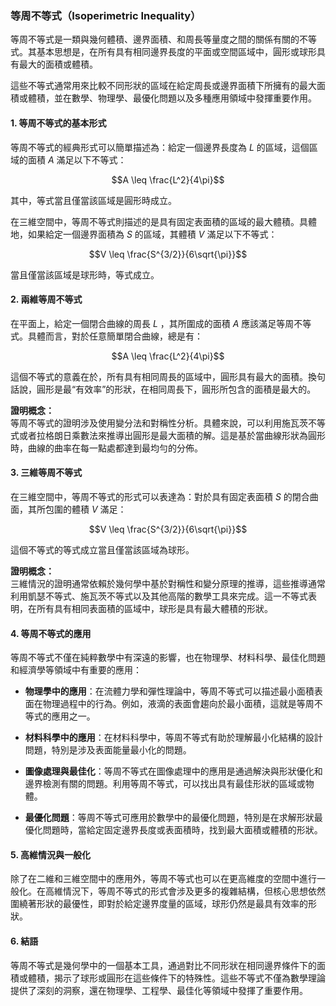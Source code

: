 ### 等周不等式（Isoperimetric Inequality）

等周不等式是一類與幾何體積、邊界面積、和周長等量度之間的關係有關的不等式。其基本思想是，在所有具有相同邊界長度的平面或空間區域中，圓形或球形具有最大的面積或體積。

這些不等式通常用來比較不同形狀的區域在給定周長或邊界面積下所擁有的最大面積或體積，並在數學、物理學、最優化問題以及多種應用領域中發揮重要作用。

#### 1. 等周不等式的基本形式

等周不等式的經典形式可以簡單描述為：給定一個邊界長度為  $`L`$  的區域，這個區域的面積  $`A`$  滿足以下不等式：

```math
A \leq \frac{L^2}{4\pi}
```

其中，等式當且僅當該區域是圓形時成立。

在三維空間中，等周不等式則描述的是具有固定表面積的區域的最大體積。具體地，如果給定一個邊界面積為  $`S`$  的區域，其體積  $`V`$  滿足以下不等式：

```math
V \leq \frac{S^{3/2}}{6\sqrt{\pi}}
```

當且僅當該區域是球形時，等式成立。

#### 2. 兩維等周不等式

在平面上，給定一個閉合曲線的周長  $`L`$ ，其所圍成的面積  $`A`$  應該滿足等周不等式。具體而言，對於任意簡單閉合曲線，總是有：

```math
A \leq \frac{L^2}{4\pi}
```

這個不等式的意義在於，所有具有相同周長的區域中，圓形具有最大的面積。換句話說，圓形是最“有效率”的形狀，在相同周長下，圓形所包含的面積是最大的。

**證明概念：**  
等周不等式的證明涉及使用變分法和對稱性分析。具體來說，可以利用施瓦茨不等式或者拉格朗日乘數法來推導出圓形是最大面積的解。這是基於當曲線形狀為圓形時，曲線的曲率在每一點處都達到最均勻的分佈。

#### 3. 三維等周不等式

在三維空間中，等周不等式的形式可以表達為：對於具有固定表面積  $`S`$  的閉合曲面，其所包圍的體積  $`V`$  滿足：

```math
V \leq \frac{S^{3/2}}{6\sqrt{\pi}}
```

這個不等式的等式成立當且僅當該區域為球形。

**證明概念：**  
三維情況的證明通常依賴於幾何學中基於對稱性和變分原理的推導，這些推導通常利用凱瑟不等式、施瓦茨不等式以及其他高階的數學工具來完成。這一不等式表明，在所有具有相同表面積的區域中，球形是具有最大體積的形狀。

#### 4. 等周不等式的應用

等周不等式不僅在純粹數學中有深遠的影響，也在物理學、材料科學、最佳化問題和經濟學等領域中有重要的應用：

- **物理學中的應用**：在流體力學和彈性理論中，等周不等式可以描述最小面積表面在物理過程中的行為。例如，液滴的表面會趨向於最小面積，這就是等周不等式的應用之一。
  
- **材料科學中的應用**：在材料科學中，等周不等式有助於理解最小化結構的設計問題，特別是涉及表面能量最小化的問題。

- **圖像處理與最佳化**：等周不等式在圖像處理中的應用是通過解決與形狀優化和邊界檢測有關的問題。利用等周不等式，可以找出具有最佳形狀的區域或物體。

- **最優化問題**：等周不等式可應用於數學中的最優化問題，特別是在求解形狀最優化問題時，當給定固定邊界長度或表面積時，找到最大面積或體積的形狀。

#### 5. 高維情況與一般化

除了在二維和三維空間中的應用外，等周不等式也可以在更高維度的空間中進行一般化。在高維情況下，等周不等式的形式會涉及更多的複雜結構，但核心思想依然圍繞著形狀的最優性，即對於給定邊界度量的區域，球形仍然是最具有效率的形狀。

#### 6. 結語

等周不等式是幾何學中的一個基本工具，通過對比不同形狀在相同邊界條件下的面積或體積，揭示了球形或圓形在這些條件下的特殊性。這些不等式不僅為數學理論提供了深刻的洞察，還在物理學、工程學、最佳化等領域中發揮了重要作用。